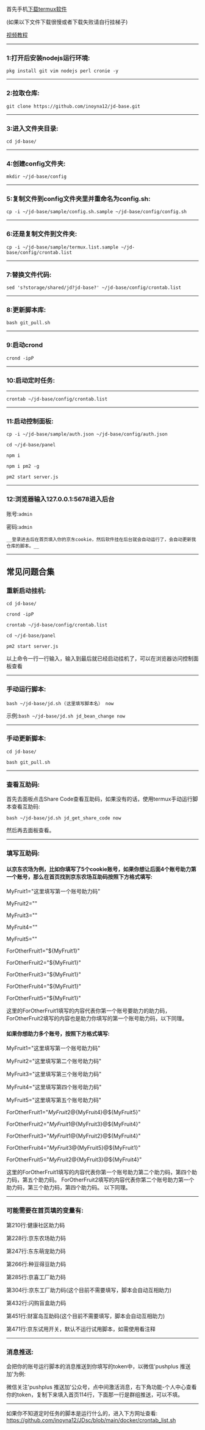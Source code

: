 首先手机[下载termux软件](https://f-droid.org/repo/com.termux_117.apk)

(如果以下文件下载很慢或者下载失败请自行挂梯子)

[视频教程](https://share.weiyun.com/vwW2QVlZ)
___
### 1:打开后安装nodejs运行环境:

`pkg install git vim nodejs perl cronie -y`
___

### 2:拉取仓库:

`git clone https://github.com/inoyna12/jd-base.git`
___

### 3:进入文件夹目录:

`cd jd-base/`
___

### 4:创建config文件夹:

`mkdir ~/jd-base/config`
___

### 5:复制文件到config文件夹里并重命名为config.sh:

`cp -i ~/jd-base/sample/config.sh.sample ~/jd-base/config/config.sh`
___

### 6:还是复制文件到文件夹:

`cp -i ~/jd-base/sample/termux.list.sample ~/jd-base/config/crontab.list`
___

### 7:替换文件代码:

`sed 's?storage/shared/jd?jd-base?' ~/jd-base/config/crontab.list`
___

### 8:更新脚本库:

`bash git_pull.sh`
___

### 9:启动crond

`crond -ipP`
___

### 10:启动定时任务:
___

`crontab ~/jd-base/config/crontab.list`
___

### 11:启动控制面板:

`cp -i ~/jd-base/sample/auth.json ~/jd-base/config/auth.json`

`cd ~/jd-base/panel`

`npm i`

`npm i pm2 -g`

`pm2 start server.js`
___

### 12:浏览器输入127.0.0.1:5678进入后台

账号:`admin`

密码:`admin`

`__登录进去后在首页填入你的京东cookie，然后软件挂在后台就会自动运行了，会自动更新我仓库的脚本。__`
___

## 常见问题合集

### 重新启动挂机:

`cd jd-base/`

`crond -ipP`

`crontab ~/jd-base/config/crontab.list`

`cd ~/jd-base/panel`

`pm2 start server.js`

以上命令一行一行输入，输入到最后就已经启动挂机了，可以在浏览器访问控制面板查看
___

### 手动运行脚本:

`bash ~/jd-base/jd.sh (这里填写脚本名） now`

示例:`bash ~/jd-base/jd.sh jd_bean_change now`
___

### 手动更新脚本:

`cd jd-base/`

`bash git_pull.sh`
___

### 查看互助码:

首先去面板点击Share Code查看互助码，如果没有的话，使用termux手动运行脚本查看互助码:

`bash ~/jd-base/jd.sh jd_get_share_code now`

然后再去面板查看。
___

### 填写互助码:

#### 以京东农场为例，比如你填写了5个cookie账号，如果你想让后面4个账号助力第一个账号，那么在首页找到京东农场互助码按照下方格式填写:

MyFruit1="这里填写第一个账号助力码"

MyFruit2=""

MyFruit3=""

MyFruit4=""

MyFruit5=""


ForOtherFruit1="${MyFruit1}"

ForOtherFruit2="${MyFruit1}"

ForOtherFruit3="${MyFruit1}"

ForOtherFruit4="${MyFruit1}"

ForOtherFruit5="${MyFruit1}"

这里的ForOtherFruit1填写的内容代表你第一个账号要助力的助力码，ForOtherFruit2填写的内容也是助力你填写的第一个账号助力码，以下同理。

#### 如果你想助力多个账号，按照下方格式填写:

MyFruit1="这里填写第一个账号助力码"

MyFruit2="这里填写第二个账号助力码"

MyFruit3="这里填写第三个账号助力码"

MyFruit4="这里填写第四个账号助力码"

MyFruit5="这里填写第五个账号助力码"

ForOtherFruit1="${MyFruit2}@${MyFruit4}@${MyFruit5}"

ForOtherFruit2="${MyFruit1}@${MyFruit3}@${MyFruit4}"

ForOtherFruit3="${MyFruit1}@${MyFruit2}@${MyFruit4}"

ForOtherFruit4="${MyFruit3}@${MyFruit5}@${MyFruit1}"

ForOtherFruit5="${MyFruit2}@${MyFruit3}@${MyFruit4}"

这里的ForOtherFruit1填写的内容代表你第一个账号助力第二个助力码，第四个助力码，第五个助力码。
ForOtherFruit2填写的内容代表你第二个账号助力第一个助力码，第三个助力码，第四个助力码。
以下同理。
___

### 可能需要在首页填的变量有:

第210行:健康社区助力码

第228行:京东农场助力码

第247行:东东萌宠助力码

第266行:种豆得豆助力码

第285行:京喜工厂助力码

第304行:京东工厂助力码(这个目前不需要填写，脚本会自动互相助力)

第432行:闪购盲盒助力码

第451行:财富岛互助码(这个目前不需要填写，脚本会自动互相助力)

第471行:京东试用开关，默认不运行试用脚本，如需使用看注释
___

### 消息推送:
会把你的账号运行脚本的消息推送到你填写的token中，以微信'pushplus 推送加'为例:

微信关注'pushplus 推送加'公众号，点中间激活消息，右下角功能-个人中心查看你的token，复制下来填入首页114行，下面那一行是群组推送，可以不填。

___

如果你不知道定时任务的脚本是运行什么的，进入下方网址查看:
https://github.com/inoyna12/JDsc/blob/main/docker/crontab_list.sh
